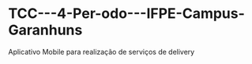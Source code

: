 # TCC---4-Per-odo---IFPE-Campus-Garanhuns
Aplicativo Mobile para realização de serviços de delivery

